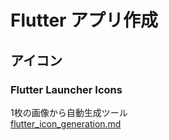 # Flutter アプリ作成
## アイコン
### Flutter Launcher Icons
1枚の画像から自動生成ツール  
[flutter_icon_generation.md](./flutter_icon_generation.md)
